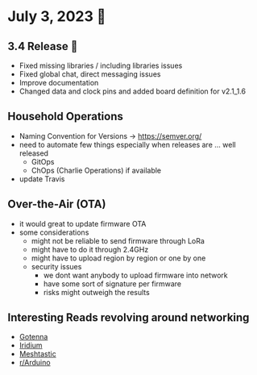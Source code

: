 # July 3, 2023 :duck:

## 3.4 Release :partying_face:
* Fixed missing libraries / including libraries issues
* Fixed global chat, direct messaging issues
* Improve documentation
* Changed data and clock pins and added board definition for v2.1_1.6

## Household Operations
* Naming Convention for Versions -> https://semver.org/ 
* need to automate few things especially when releases are ... well released
  * GitOps
  * ChOps (Charlie Operations) if available
* update Travis

## Over-the-Air (OTA)
* it would great to update firmware OTA
* some considerations
  * might not be reliable to send firmware through LoRa
  * might have to do it through 2.4GHz 
  * might have to upload region by region or one by one
  * security issues
    * we dont want anybody to upload firmware into network
    * have some sort of signature per firmware
    * risks might outweigh the results

## Interesting Reads revolving around networking
* [Gotenna](https://gotenna.com/blogs/newsroom)
* [Iridium](https://uasmagazine.com/articles/2860/)
* [Meshtastic](https://www.youtube.com/meshtastic)
* [r/Arduino](https://www.reddit.com/r/arduino/)
